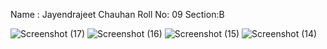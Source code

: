 Name : Jayendrajeet Chauhan
Roll No: 09
Section:B

![Screenshot (17)](https://github.com/user-attachments/assets/b29edba4-2108-42b0-9d52-8a8c4734d2ff)
![Screenshot (16)](https://github.com/user-attachments/assets/d25efc2e-6f14-4116-8ab9-23f997011957)
![Screenshot (15)](https://github.com/user-attachments/assets/8a175f7f-5a5a-4d56-9349-668f8d7e1ce3)
![Screenshot (14)](https://github.com/user-attachments/assets/7247c1d0-ca68-45fb-a830-4dd05d146250)
